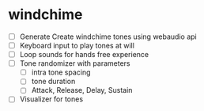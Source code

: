 # windchime

- [ ] Generate Create windchime tones using webaudio api 
- [ ] Keyboard input to play tones at will
- [ ] Loop sounds for hands free experience
- [ ] Tone randomizer with parameters
  - [ ] intra tone spacing
  - [ ] tone duration
  - [ ] Attack, Release, Delay, Sustain
- [ ] Visualizer for tones
